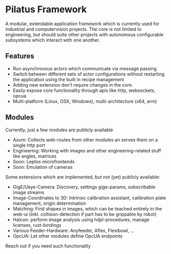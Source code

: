 # Pilatus Framework
A modular, extendable application framework which is currently used for industrial and computervision projects. The core is not limited to engineering, but should suite other projects with autonomous configurable subsystems which interact with one another.

## Features
- Run asynchronous actors which communicate via message passing
- Switch between different sets of actor configurations without restarting the application using the built in recipe management
- Adding new extension don't require changes in the core.
- Easily expose core functionality through apis like http, websockets, opcua
- Multi-platform (Linux, OSX, Windows), multi-architecture (x64, arm)

## Modules
Currently, just a few modules are publicly available
- Axum: Collects web-routes from other modules an serves them on a single http port
- Engineering: Working with images and other engineering-related stuff like angles, matrices
- Soon: Leptos microfrontends
- Soon: Emulation of cameras

Some extensions which are implemented, but not (yet) publicly available:
- GigE/Ueye-Camera: Discovery, settings gige-params, subscribable image streams
- Image-Coordinates to 3D: Intrinsic calibration assistant, calibration plate management, origin determination
- Matching: Find shapes in images, which can be teached entirely in the web-ui (inkl. collision-detection if part has to be grippable by robot)
- Halcon: perform image analysis using hdpl-procedures, manage licenses, rust-bindings
- Various Feeder-Hardware: Anyfeeder, Aflex, Flexibowl, ...
- OpcUA: Let other modules define OpcUA endpoints

Reach out if you need such functionality